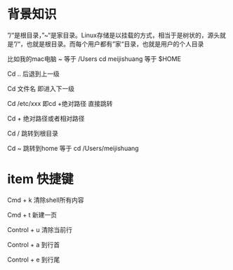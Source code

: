 # 背景知识

”/“是根目录，”~“是家目录。Linux存储是以挂载的方式，相当于是树状的，源头就是”/“，也就是根目录。而每个用户都有”家“目录，也就是用户的个人目录

比如我的mac电脑 ~ 等于 /Users cd meijishuang 等于 $HOME

Cd .. 后退到上一级  

Cd 文件名 即进入下一级

Cd /etc/xxx  即cd +绝对路径 直接跳转

Cd + 绝对路径或者相对路径

Cd / 跳转到根目录

Cd ~ 跳转到home 等于 cd /Users/meijishuang


# item 快捷键

Cmd + k 清除shell所有内容

Cmd + t 新建一页

Control + u  清除当前行

Control + a 到行首

Control + e 到行尾


